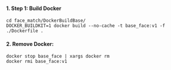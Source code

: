#### 1. Step 1: Build Docker

```commandline
cd face_match/DockerBuildBase/
DOCKER_BUILDKIT=1 docker build --no-cache -t base_face:v1 -f ./Dockerfile .
```

#### 2. Remove Docker:

```commandline
docker stop base_face | xargs docker rm
docker rmi base_face:v1
```
